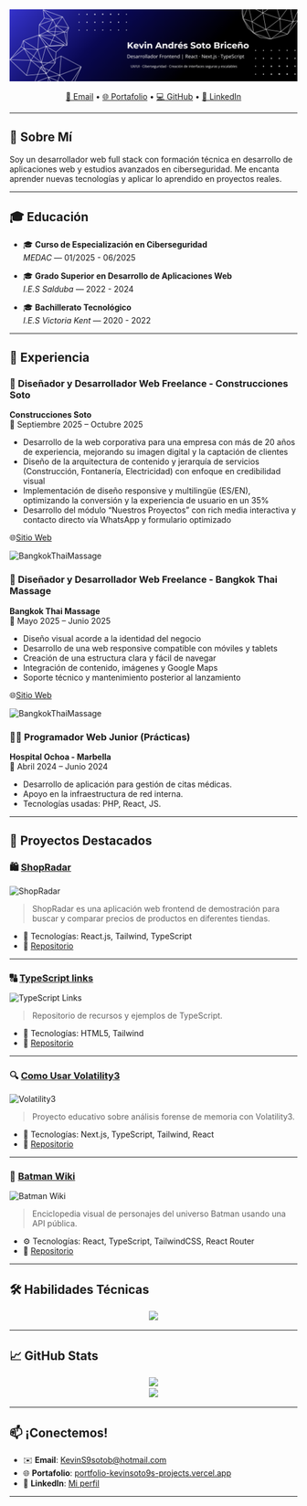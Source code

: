 <img src="1761128627361.png">

<p align="center">
  <a href="mailto:KevinS9sotob@hotmail.com">📧 Email</a> • 
  <a href="https://portfolio-kevinsoto9s-projects.vercel.app/">🌐 Portafolio</a> • 
  <a href="https://github.com/KevinSoto9">💻 GitHub</a> • 
  <a href="https://www.linkedin.com/in/kevinsotob/">🔗 LinkedIn</a>
</p>

---

## 🧠 Sobre Mí

Soy un desarrollador web full stack con formación técnica en desarrollo de aplicaciones web y estudios avanzados en ciberseguridad. Me encanta aprender nuevas tecnologías y aplicar lo aprendido en proyectos reales.

---

## 🎓 Educación

- 🎓 **Curso de Especialización en Ciberseguridad**  
  *MEDAC* — 01/2025 - 06/2025

- 🎓 **Grado Superior en Desarrollo de Aplicaciones Web**  
  *I.E.S Salduba* — 2022 - 2024

- 🎓 **Bachillerato Tecnológico**  
  *I.E.S Victoria Kent* — 2020 - 2022

---

## 💼 Experiencia

### 💼 Diseñador y Desarrollador Web Freelance - Construcciones Soto
**Construcciones Soto**  
📅 Septiembre 2025 – Octubre 2025

- Desarrollo de la web corporativa para una empresa con más de 20 años de experiencia, mejorando su imagen digital y la captación de clientes
- Diseño de la arquitectura de contenido y jerarquía de servicios (Construcción, Fontanería, Electricidad) con enfoque en credibilidad visual
- Implementación de diseño responsive y multilingüe (ES/EN), optimizando la conversión y la experiencia de usuario en un 35%
- Desarrollo del módulo “Nuestros Proyectos” con rich media interactiva y contacto directo vía WhatsApp y formulario optimizado

🌐[Sitio Web](https://www.constsoto.es/)

![BangkokThaiMassage](https://portfolio-kevinsoto9s-projects.vercel.app/projects/ConstruccionesSoto.webp)


### 💼 Diseñador y Desarrollador Web Freelance - Bangkok Thai Massage
**Bangkok Thai Massage**  
📅 Mayo 2025 – Junio 2025

- Diseño visual acorde a la identidad del negocio
- Desarrollo de una web responsive compatible con móviles y tablets
- Creación de una estructura clara y fácil de navegar
- Integración de contenido, imágenes y Google Maps
- Soporte técnico y mantenimiento posterior al lanzamiento

🌐[Sitio Web](https://bangkokthaimassagemarbella.es/)

![BangkokThaiMassage](https://portfolio-kevinsoto9s-projects.vercel.app/projects/BangkokThaiMassage.webp)


### 👨‍💻 Programador Web Junior (Prácticas)  
**Hospital Ochoa - Marbella**  
📅 Abril 2024 – Junio 2024

- Desarrollo de aplicación para gestión de citas médicas.
- Apoyo en la infraestructura de red interna.
- Tecnologías usadas: PHP, React, JS.
---

## 🚀 Proyectos Destacados

### 🛍️ [ShopRadar](https://shopradarweb.vercel.app/)

![ShopRadar](https://portfolio-kevinsoto9s-projects.vercel.app/projects/ShopRadar.webp)

> ShopRadar es una aplicación web frontend de demostración para buscar y comparar precios de productos en diferentes tiendas.

- 🧪 Tecnologías: React.js, Tailwind, TypeScript
- 📂 [Repositorio](https://github.com/KevinSoto9/ShopRadar)

---

### 🔠 [TypeScript links](https://type-script-links.vercel.app/)

![TypeScript Links](https://portfolio-kevinsoto9s-projects.vercel.app/projects/TypeScriptLinks.webp)

> Repositorio de recursos y ejemplos de TypeScript.

- 🧪 Tecnologías: HTML5, Tailwind
- 📂 [Repositorio](https://github.com/KevinSoto9/TypeScript-links)

---


### 🔍 [Como Usar Volatility3](https://como-usar-volatility.vercel.app/)

![Volatility3](https://portfolio-kevinsoto9s-projects.vercel.app/projects/Volatility.webp)

> Proyecto educativo sobre análisis forense de memoria con Volatility3.

- 🧪 Tecnologías: Next.js, TypeScript, Tailwind, React
- 📂 [Repositorio](https://github.com/KevinSoto9/ComoUsarVolatility)

---

### 🦇 [Batman Wiki](https://batman-wiki.vercel.app/)

![Batman Wiki](https://portfolio-kevinsoto9s-projects.vercel.app/projects/BatmanWiki.webp)

> Enciclopedia visual de personajes del universo Batman usando una API pública.

- ⚙️ Tecnologías: React, TypeScript, TailwindCSS, React Router
- 📂 [Repositorio](https://github.com/KevinSoto9/BatmanWiki)

---

## 🛠️ Habilidades Técnicas

<p align="center">
  <img src="https://skillicons.dev/icons?i=html,css,js,ts,react,nextjs,php,tailwind,git,github,vite,figma" />
</p>

---

## 📈 GitHub Stats

<p align="center">
  <img src="https://github-readme-stats.vercel.app/api?username=KevinSoto9&show_icons=true&theme=radical" />
  <br />
  <img src="https://github-readme-stats.vercel.app/api/top-langs/?username=KevinSoto9&layout=compact&theme=radical" />
</p>

---

## 📫 ¡Conectemos!

- ✉️ **Email**: [KevinS9sotob@hotmail.com](mailto:KevinS9sotob@hotmail.com)  
- 🌐 **Portafolio**: [portfolio-kevinsoto9s-projects.vercel.app](https://portfolio-kevinsoto9s-projects.vercel.app/)  
- 💼 **LinkedIn**: [Mi perfil](https://www.linkedin.com/in/kevin-andr%C3%A9s-soto-brice%C3%B1o-833a8a31b)  

---
